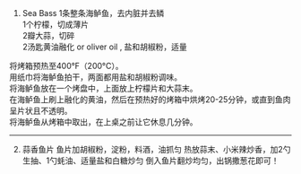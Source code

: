 1. Sea Bass
1条整条海鲈鱼，去内脏并去鳞  
1个柠檬，切成薄片  
2瓣大蒜，切碎  
2汤匙黄油融化 or oliver oil , 盐和胡椒粉，适量  

将烤箱预热至400°F（200°C）。  
用纸巾将海鲈鱼拍干，两面都用盐和胡椒粉调味。  
将海鲈鱼放在一个烤盘中，上面放上柠檬片和大蒜末。  
在海鲈鱼上刷上融化的黄油，然后在预热好的烤箱中烘烤20-25分钟，或直到鱼肉呈片状且不透明。  
将海鲈鱼从烤箱中取出，在上桌之前让它休息几分钟。

---

2. 蒜香鱼片
鱼片加胡椒粉，淀粉，料酒，油抓匀
热放蒜末、小米辣炒香，加2勺生抽、1勺蚝油、适量盐和白糖炒匀
倒入鱼片翻炒均匀，出锅撒葱花即可！
